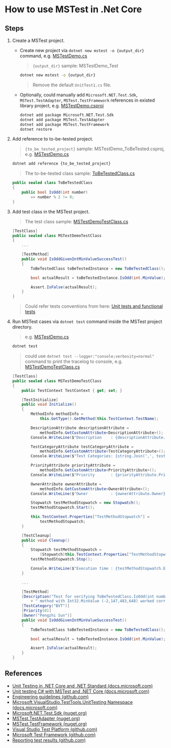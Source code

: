 # How to use MSTest in .Net Core

## Steps

1. Create a MSTest project.

    * Create new project via `dotnet new mstest -o {output_dir}` command, e.g. [MSTestDemo.cs](../../demos/test_demo/MSTestDemo.cs)

        > `{output_dir}` sample: MSTestDemo_Test
        ```bash
        dotnet new mstest -o {output_dir}
        ```

        > Remove the default `UnitTest1.cs` file.

    * Optionally, could manually add `Microsoft.NET.Test.Sdk`, `MSTest.TestAdapter`, `MSTest.TestFramework` references in existed library project, e.g. [MSTestDemo.csproj](../../demos/test_demo/MSTestDemo.csproj.xml)

        ```bash
        dotnet add package Microsoft.NET.Test.Sdk
        dotnet add package MSTest.TestAdapter
        dotnet add package MSTest.TestFramework
        dotnet restore
        ```

2. Add reference to to-be-tested project.

    > `{to_be_tested_project}` sample: MSTestDemo_ToBeTested.csproj, e.g. [MSTestDemo.cs](../../demos/test_demo/MSTestDemo.cs)

    ```bash
    dotnet add reference {to_be_tested_project}
    ```

    > The to-be-tested class sample: [ToBeTestedClass.cs](../../demos/test_demo/ToBeTestedClass.cs)

    ```csharp
    public sealed class ToBeTestedClass
    {
        public bool IsOdd(int number)
            => number % 2 != 0;
    }
    ```

3. Add test class in the MSTest project.

    > The test class sample: [MSTestDemoTestClass.cs](../../demos/test_demo/MSTestDemoTestClass.cs)

    ```csharp
    [TestClass]
    public sealed class MSTestDemoTestClass
    {
        ...

        [TestMethod]
        public void IsOddGivenIntMinValueSuccessTest()
        {
            ToBeTestedClass toBeTestedInstance = new ToBeTestedClass();

            bool actualResult = toBeTestedInstance.IsOdd(int.MinValue);

            Assert.IsFalse(actualResult);
        }
    }
    ```

    > Could refer tests conventions from here: [Unit tests and functional tests](https://github.com/aspnet/Home/wiki/Engineering-guidelines#unit-tests-and-functional-tests)

4. Run MSTest cases via `dotnet test` command inside the MSTest project directory.

    > e.g. [MSTestDemo.cs](../../demos/test_demo/MSTestDemo.cs)

    ```bash
    dotnet test
    ```

    > could use `dotnet test --logger:"console;verbosity=normal"` command to print the tracelog to console, e.g. [MSTestDemoTestClass.cs](../../demos/test_demo/MSTestDemoTestClass.cs)

    ```csharp
    [TestClass]
    public sealed class MSTestDemoTestClass
    {
        public TestContext TestContext { get; set; }

        [TestInitialize]
        public void Initialize()
        {
            MethodInfo methodInfo =
                this.GetType().GetMethod(this.TestContext.TestName);

            DescriptionAttribute descriptionAttribute =
                methodInfo.GetCustomAttribute<DescriptionAttribute>();
            Console.WriteLine($"Description    : {descriptionAttribute.Description}");

            TestCategoryAttribute testCategoryAttribute =
                methodInfo.GetCustomAttribute<TestCategoryAttribute>();
            Console.WriteLine($"Test Categories: {string.Join(',', testCategoryAttribute.TestCategories)}");

            PriorityAttribute priorityAttribute =
                methodInfo.GetCustomAttribute<PriorityAttribute>();
            Console.WriteLine($"Priority       : {priorityAttribute.Priority}");

            OwnerAttribute ownerAttribute =
                methodInfo.GetCustomAttribute<OwnerAttribute>();
            Console.WriteLine($"Owner          : {ownerAttribute.Owner}");

            Stopwatch testMethodStopwatch = new Stopwatch();
            testMethodStopwatch.Start();

            this.TestContext.Properties["TestMethodStopwatch"] =
                testMethodStopwatch;
        }

        [TestCleanup]
        public void Cleanup()
        {
            Stopwatch testMethodStopwatch =
                (Stopwatch)this.TestContext.Properties["TestMethodStopwatch"];
            testMethodStopwatch.Stop();

            Console.WriteLine($"Execution time : {testMethodStopwatch.Elapsed}");
        }

        ...

        [TestMethod]
        [Description("Test for verifying ToBeTestedClass.IsOdd(int number)"
            + " method with Int32.MinValue (-2,147,483,648) worked correctly.")]
        [TestCategory("BVT")]
        [Priority(0)]
        [Owner("Pengzhi Sun")]
        public void IsOddGivenIntMinValueSuccessTest()
        {
            ToBeTestedClass toBeTestedInstance = new ToBeTestedClass();

            bool actualResult = toBeTestedInstance.IsOdd(int.MinValue);

            Assert.IsFalse(actualResult);
        }
    }
    ```

## References

* [Unit Testing in .NET Core and .NET Standard (docs.microsoft.com)](https://docs.microsoft.com/en-us/dotnet/core/testing/)
* [Unit testing C# with MSTest and .NET Core (docs.microsoft.com)](https://docs.microsoft.com/en-us/dotnet/core/testing/unit-testing-with-mstest)
* [Engineering guidelines (github.com)](https://github.com/aspnet/Home/wiki/Engineering-guidelines#unit-tests-and-functional-tests)
* [Microsoft.VisualStudio.TestTools.UnitTesting Namespace (docs.microsoft.com)](https://docs.microsoft.com/en-us/dotnet/api/microsoft.visualstudio.testtools.unittesting)
* [Microsoft.NET.Test.Sdk (nuget.org)](https://www.nuget.org/packages/Microsoft.NET.Test.Sdk)
* [MSTest.TestAdapter (nuget.org)](https://www.nuget.org/packages/MSTest.TestAdapter)
* [MSTest.TestFramework (nuget.org)](https://www.nuget.org/packages/MSTest.TestFramework)
* [Visual Studio Test Platform (github.com)](https://github.com/Microsoft/vstest)
* [Microsoft Test Framework (github.com)](https://github.com/microsoft/testfx)
* [Reporting test results (github.com)](https://github.com/Microsoft/vstest-docs/blob/master/docs/report.md)